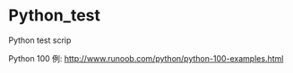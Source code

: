 # Python_test
Python test scrip

Python 100 例: http://www.runoob.com/python/python-100-examples.html
